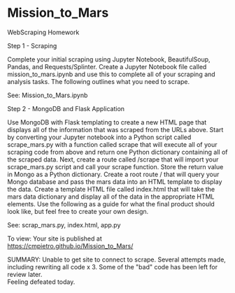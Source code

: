 # Mission_to_Mars
WebScraping Homework

Step 1 - Scraping

Complete your initial scraping using Jupyter Notebook, BeautifulSoup, Pandas, and Requests/Splinter.
Create a Jupyter Notebook file called mission_to_mars.ipynb and use this to complete all of your scraping and analysis tasks. The following outlines what you need to scrape.

See:  Mission_to_Mars.ipynb

Step 2 - MongoDB and Flask Application

Use MongoDB with Flask templating to create a new HTML page that displays all of the information that was scraped from the URLs above.
Start by converting your Jupyter notebook into a Python script called scrape_mars.py with a function called scrape that will execute all of your scraping code from above and return one Python dictionary containing all of the scraped data.
Next, create a route called /scrape that will import your scrape_mars.py script and call your scrape function.
Store the return value in Mongo as a Python dictionary.
Create a root route / that will query your Mongo database and pass the mars data into an HTML template to display the data.
Create a template HTML file called index.html that will take the mars data dictionary and display all of the data in the appropriate HTML elements. Use the following as a guide for what the final product should look like, but feel free to create your own design.

See:  scrap_mars.py, index.html, app.py 

To view:  Your site is published at https://cmpietro.github.io/Mission_to_Mars/

SUMMARY: 
Unable to get site to connect to scrape.  Several attempts made, including rewriting all code x 3.  Some of the "bad" code has been left for review later.  
Feeling defeated today. 




